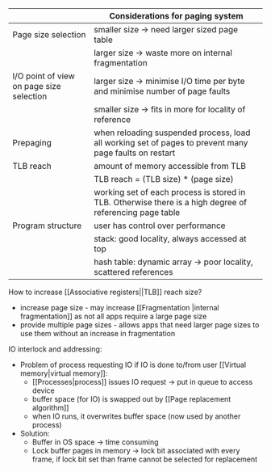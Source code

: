 
|                                          | Considerations for paging system                                                                         |
| ---------------------------------------- | -------------------------------------------------------------------------------------------------------- |
| Page size selection                      | smaller size -> need larger sized page table                                                             |
|                                          | larger size -> waste more on internal fragmentation                                                      |
| I/O point of view on page size selection | larger size -> minimise I/O time per byte and minimise number of page faults                             |
|                                          | smaller size -> fits in more for locality of reference                                                   |
| Prepaging                                | when reloading suspended process, load all working set of pages to prevent many page faults on restart   |
| TLB reach                                | amount of memory accessible from TLB                                                                     |
|                                          | TLB reach = (TLB size) * (page size)                                                                     |
|                                          | working set of each process is stored in TLB. Otherwise there is a high degree of referencing page table |
| Program structure                        | user has control over performance                                                                        |
|                                          | stack: good locality, always accessed at top                                                             |
|                                          | hash table: dynamic array -> poor locality, scattered references                                         |

How to increase [[Associative registers||TLB]] reach size?
- increase page size - may increase [[Fragmentation |internal fragmentation]] as not all apps require a large page size
- provide multiple page sizes - allows apps that need larger page sizes to use them without an increase in fragmentation

IO interlock and addressing:
- Problem of process requesting IO if IO is done to/from user [[Virtual memory|virtual memory]]:
	- [[Processes|process]] issues IO request -> put in queue to access device
	- buffer space (for IO) is swapped out by [[Page replacement algorithm]]
	- when IO runs, it overwrites buffer space (now used by another process)
- Solution:
	- Buffer in OS space -> time consuming
	- Lock buffer pages in memory -> lock bit associated with every frame, if lock bit set than frame cannot be selected for replacement